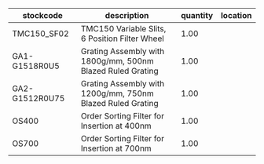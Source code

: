 |stockcode|description|quantity|location|
|---------|-----------|--------|--------|
|TMC150_SF02|TMC150 Variable Slits, 6 Position Filter Wheel|1.00||
|GA1-G1518R0U5|Grating Assembly with 1800g/mm, 500nm Blazed Ruled Grating|1.00||
|GA2-G1512R0U75|Grating Assembly with 1200g/mm, 750nm Blazed Ruled Grating|1.00||
|OS400|Order Sorting Filter for Insertion at 400nm|1.00||
|OS700|Order Sorting Filter for Insertion at 700nm|1.00||
